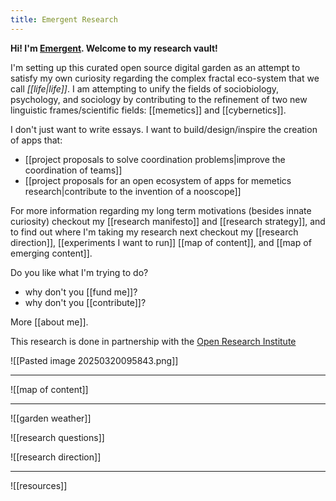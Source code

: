```yaml
---
title: Emergent Research
---
```

**Hi! I'm [Emergent](https://x.com/emergentvibe). Welcome to my research vault!**

I'm setting up this curated open source digital garden as an attempt to satisfy my own curiosity regarding the complex fractal eco-system that we call *[[life|life]]*. I am attempting to unify the fields of sociobiology, psychology, and sociology by contributing to the refinement of two new linguistic frames/scientific fields: [[memetics]] and [[cybernetics]].

I don't just want to write essays. I want to build/design/inspire the creation of apps that:
- [[project proposals to solve coordination problems|improve the coordination of teams]]
- [[project proposals for an open ecosystem of apps for memetics research|contribute to the invention of a nooscope]]

For more information regarding my long term motivations (besides innate curiosity) checkout my [[research manifesto]] and [[research strategy]], and to find out where I'm taking my research next checkout my [[research direction]], [[experiments I want to run]] [[map of content]], and [[map of emerging content]].

Do you like what I'm trying to do? 
- why don't you [[fund me]]?
- why don't you [[contribute]]?

More [[about me]].

This research is done in partnership with the [Open Research Institute](https://open-research-institute.github.io/)

![[Pasted image 20250320095843.png]]




---

![[map of content]]

---
![[garden weather]]

![[research questions]]

![[research direction]]

---

![[resources]]
